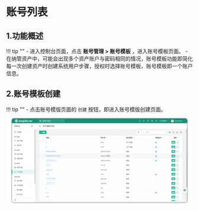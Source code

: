 # 账号列表
## 1.功能概述
!!! tip "" 
    - 进入控制台页面，点击 **账号管理 > 账号模板** ，进入账号模板页面。
    - 在纳管资产中，可能会出现多个资产账户与密码相同的情况，账号模板功能即简化每一次创建资产时创建系统用户步骤，授权时选择账号模板，账号模板即一个账户信息。

## 2.账号模板创建
!!! tip "" 
    - 点击账号模版页面的 ``创建`` 按钮，即进入账号模版创建页面。
![account_template_01](../../../../img/v4_account_template_01.png)
